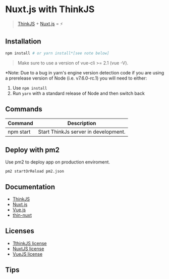 
# Nuxt.js with ThinkJS

> [ThinkJS](https://thinkjs.org/) + [Nuxt.js](https://nuxtjs.org) = :zap:

## Installation

```bash
npm install # or yarn install*[see note below]
```

> Make sure to use a version of vue-cli >= 2.1 (vue -V).

*Note: Due to a bug in yarn's engine version detection code if you are
using a prerelease version of Node (i.e. v7.6.0-rc.1) you will need to either:

  1. Use `npm install`
  2. Run `yarn` with a standard release of Node and then switch back

## Commands

| Command | Description |
|---------|-------------|
| npm start | Start ThinkJs server in development. |

## Deploy with pm2

Use pm2 to deploy app on production enviroment.

```
pm2 startOrReload pm2.json
```

## Documentation

- [ThinkJS](https://thinkjs.org/)
- [Nuxt.js](https://nuxtjs.org/guide/)
- [Vue.js](http://vuejs.org/guide/)
- [thin-nuxt](https://github.com/baisheng/think-nuxt)

## Licenses

- [TthinkJS license](https://github.com/thinkjs/thinkjs/blob/master/LICENSE)
- [NuxtJS license](https://github.com/nuxt/nuxt.js/blob/master/LICENSE.md)
- [VueJS license](https://github.com/vuejs/vue/blob/master/LICENSE)



## Tips

